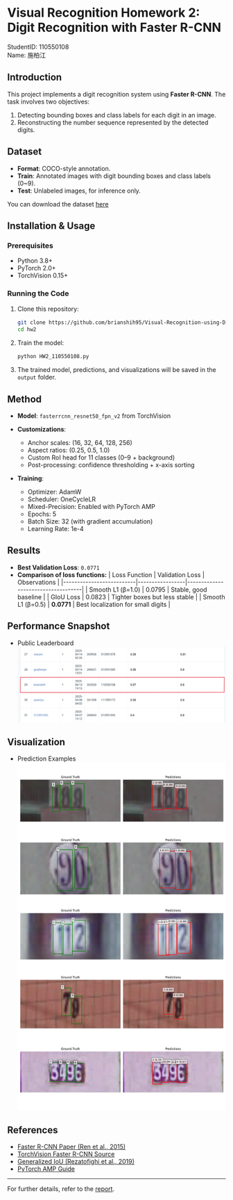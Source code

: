 # Visual Recognition Homework 2: Digit Recognition with Faster R-CNN

StudentID: 110550108  
Name: 施柏江

## Introduction
This project implements a digit recognition system using **Faster R-CNN**. The task involves two objectives:
1. Detecting bounding boxes and class labels for each digit in an image.
2. Reconstructing the number sequence represented by the detected digits.

## Dataset
- **Format**: COCO-style annotation.
- **Train**: Annotated images with digit bounding boxes and class labels (0~9).
- **Test**: Unlabeled images, for inference only.

You can download the dataset [here](https://drive.google.com/file/d/13JXJ_hIdcloC63sS-vF3wFQLsUP1sMz5/view)

## Installation & Usage
### Prerequisites
- Python 3.8+
- PyTorch 2.0+
- TorchVision 0.15+

### Running the Code
1. Clone this repository:
   ```bash
   git clone https://github.com/brianshih95/Visual-Recognition-using-Deep-Learning.git
   cd hw2
   ```
2. Train the model:
   ```bash
   python HW2_110550108.py
   ```
3. The trained model, predictions, and visualizations will be saved in the `output` folder.

## Method
- **Model**: `fasterrcnn_resnet50_fpn_v2` from TorchVision
- **Customizations**:
  - Anchor scales: (16, 32, 64, 128, 256)
  - Aspect ratios: (0.25, 0.5, 1.0)
  - Custom RoI head for 11 classes (0–9 + background)
  - Post-processing: confidence thresholding + x-axis sorting

- **Training**:
  - Optimizer: AdamW
  - Scheduler: OneCycleLR
  - Mixed-Precision: Enabled with PyTorch AMP
  - Epochs: 5
  - Batch Size: 32 (with gradient accumulation)
  - Learning Rate: 1e-4

## Results
- **Best Validation Loss**: `0.0771`
- **Comparison of loss functions:**
  | Loss Function            | Validation Loss | Observations                       |
  |--------------------------|-----------------|------------------------------------|
  | Smooth L1 (β=1.0)        | 0.0795          | Stable, good baseline              |
  | GIoU Loss                | 0.0823          | Tighter boxes but less stable      |
  | Smooth L1 (β=0.5)        | **0.0771**      | Best localization for small digits |

## Performance Snapshot
- Public Leaderboard
 ![](leaderboard.png)

## Visualization
- Prediction Examples  
 ![](output/predictions_visualization.png)

## References
- [Faster R-CNN Paper (Ren et al., 2015)](https://arxiv.org/abs/1506.01497)
- [TorchVision Faster R-CNN Source](https://github.com/pytorch/vision/blob/main/torchvision/models/detection/faster_rcnn.py)
- [Generalized IoU (Rezatofighi et al., 2019)](https://arxiv.org/abs/1902.09630)
- [PyTorch AMP Guide](https://pytorch.org/docs/stable/amp.html)

---
For further details, refer to the [report](110550108_HW2.pdf).
